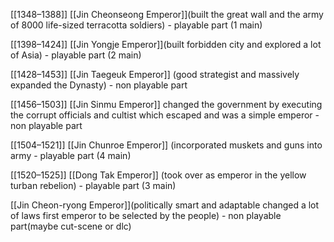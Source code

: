 
[[1348–1388]] [[Jin Cheonseong Emperor]](built the great wall and the army of 8000 life-sized terracotta soldiers) - playable part (1 main)

[[1398–1424]] [[Jin Yongje Emperor]](built forbidden city and explored a lot of Asia) - playable part (2 main)

[[1428–1453]] [[Jin Taegeuk Emperor]] (good strategist and massively expanded the Dynasty) - non playable part

[[1456–1503]] [[Jin Sinmu Emperor]] changed the government by executing the corrupt officials and cultist which escaped and was a simple emperor - non playable part

[[1504–1521]] [[Jin Chunroe Emperor]] (incorporated muskets and guns into army - playable part (4 main)

[[1520–1525]] [[Dong Tak Emperor]] (took over as emperor in the yellow turban rebelion) - playable part (3 main)

[[Jin Cheon-ryong Emperor]](politically smart and adaptable changed a lot of laws first emperor to be selected by the people) - non playable part(maybe cut-scene or dlc)
